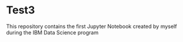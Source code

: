 # Test3
This repository contains the first Jupyter Notebook created by myself during the IBM Data Science program
